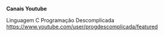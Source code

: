 <strong> Canais Youtube </strong>

Linguagem C Programação Descomplicada
https://www.youtube.com/user/progdescomplicada/featured





